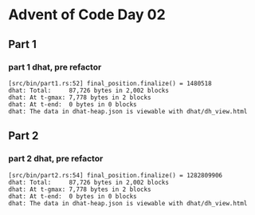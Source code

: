 # Advent of Code Day 02

## Part 1

### part 1 dhat, pre refactor

```
[src/bin/part1.rs:52] final_position.finalize() = 1480518
dhat: Total:     87,726 bytes in 2,002 blocks
dhat: At t-gmax: 7,778 bytes in 2 blocks
dhat: At t-end:  0 bytes in 0 blocks
dhat: The data in dhat-heap.json is viewable with dhat/dh_view.html
```

## Part 2

### part 2 dhat, pre refactor

```
[src/bin/part2.rs:54] final_position.finalize() = 1282809906
dhat: Total:     87,726 bytes in 2,002 blocks
dhat: At t-gmax: 7,778 bytes in 2 blocks
dhat: At t-end:  0 bytes in 0 blocks
dhat: The data in dhat-heap.json is viewable with dhat/dh_view.html
```
